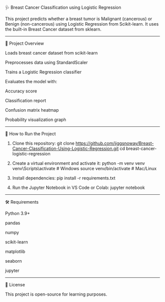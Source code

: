 🩺 Breast Cancer Classification using Logistic Regression

This project predicts whether a breast tumor is Malignant (cancerous) or Benign (non-cancerous) using Logistic Regression from Scikit-learn.
It uses the built-in Breast Cancer dataset from sklearn.
_________________________________________________________________________________________________

📌 Project Overview

Loads breast cancer dataset from scikit-learn

Preprocesses data using StandardScaler

Trains a Logistic Regression classifier

Evaluates the model with:

Accuracy score

Classification report

Confusion matrix heatmap

Probability visualization graph
___________________________________________________________________________________________________

🚀 How to Run the Project

1. Clone this repository:
   git clone https://github.com/jiggsnoway/Breast-Cancer-Classification-Using-Logistic-Regression.git
   cd breast-cancer-logistic-regression

2. Create a virtual environment and activate it:
   python -m venv venv
   venv\Scripts\activate   # Windows
   source venv/bin/activate # Mac/Linux
3. Install dependencies:
   pip install -r requirements.txt
4. Run the Jupyter Notebook in VS Code or Colab:
   jupyter notebook
____________________________________________________________________________________________________

🛠️ Requirements

Python 3.9+

pandas

numpy

scikit-learn

matplotlib

seaborn

jupyter
_____________________________________________________________________________________________________

📜 License

This project is open-source for learning purposes.



